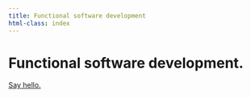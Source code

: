 ```yaml
---
title: Functional software development
html-class: index
---
```



# Functional software development.

<a href="" id="hello">Say hello.</a>


<script>
addEventListener('load', function () {
  document.getElementById('hello').href = cannot.rot13('znvygb:uryyb@yrnfgsvkrq.pbz');
});
</script>
